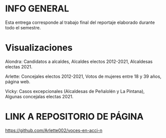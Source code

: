 # INFO GENERAL


Esta entrega corresponde al trabajo final del reportaje elaborado durante todo el semestre. 

# Visualizaciones
Alondra: Candidatos a alcaldes, Alcaldes electos 2012-2021, Alcaldesas electas 2021.

Arlette: Concejales electos 2012-2021, Votos de mujeres entre 18 y 39 años, página web.

Vicky: Casos excepcionales (Alcaldesas de Peñalolén y La Pintana), Algunas concejalas electas 2021.

# LINK A REPOSITORIO DE PÁGINA

https://github.com/Arlette002/voces-en-acci-n 
